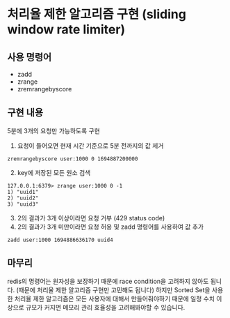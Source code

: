 # 처리율 제한 알고리즘 구현 (sliding window rate limiter)

## 사용 명령어
- zadd <key> <score> <value>
- zrange <key> <start> <end>
- zremrangebyscore <key> <min> <max>

## 구현 내용
5분에 3개의 요청만 가능하도록 구현

1. 요청이 들어오면 현재 시간 기준으로 5분 전까지의 값 제거
```
zremrangebyscore user:1000 0 1694887200000
```
2. key에 저장된 모든 원소 검색
```
127.0.0.1:6379> zrange user:1000 0 -1
1) "uuid1"
2) "uuid2"
3) "uuid3"
```
3. 2의 결과가 3개 이상이라면 요청 거부 (429 status code)
4. 2의 결과가 3개 미만이라면 요청 허용 및 zadd 명령어를 사용하여 값 추가
```
zadd user:1000 1694886636170 uuid4
```

## 마무리
redis의 명령어는 원자성을 보장하기 때문에 race condition을 고려하지 않아도 됩니다.
(때문에 처리율 제한 알고리즘 구현만 고민해도 됩니다)
하지만 Sorted Set을 사용한 처리율 제한 알고리즘은 모든 사용자에 대해서 만들어줘야하기 때문에 일정 수치 이상으로 규모가 커지면 메모리 관리 효율성을 고려해봐야할 수 있습니다.
